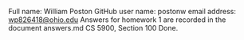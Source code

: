 Full name: William Poston
GitHub user name: postonw
email address: wp826418@ohio.edu
Answers for homework 1 are recorded in the document answers.md
CS 5900, Section 100
Done.
